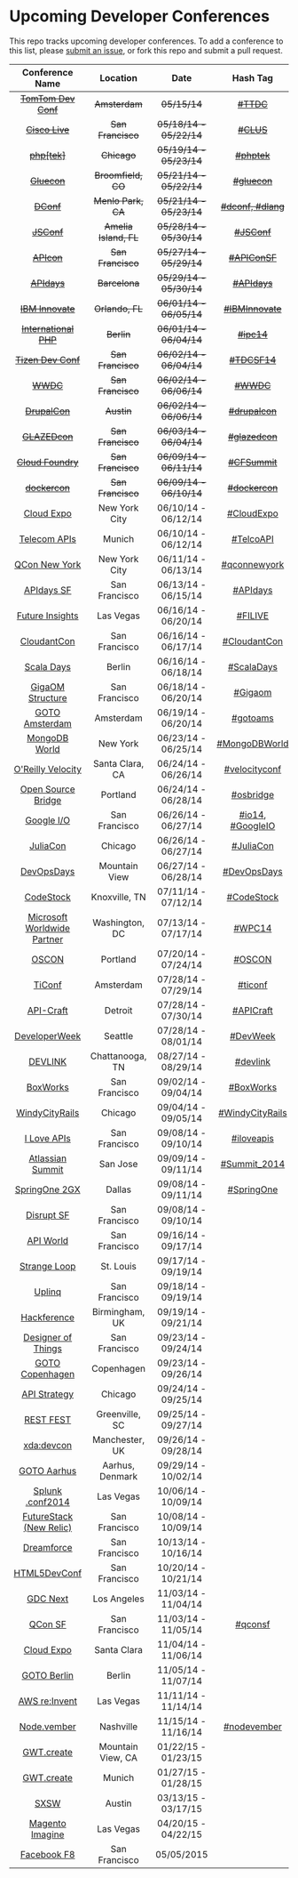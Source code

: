 Upcoming Developer Conferences
=====================

This repo tracks upcoming developer conferences. To add a conference to this list, please [submit an issue](https://github.com/MurtzaM/Developer-Conferences/issues/new), or fork this repo and submit a pull request. 



| Conference Name                                                | Location        | Date                  | Hash Tag    |
| :--------------------------------------------------------------: |:-------------:  | :---------------------:| :----------:| 
| [~~TomTom Dev Conf~~](http://business.tomtom.com/en_gb/landingpages/developer-conference-2014/) | ~~Amsterdam~~   | ~~05/15/14~~ | [~~#TTDC~~](https://twitter.com/search?f=realtime&q=%23ttdc) |
| [~~Cisco Live~~](http://www.ciscolive.com/us/)                  | ~~San Francisco~~   | ~~05/18/14 - 05/22/14~~ | [~~#CLUS~~](https://twitter.com/search?f=realtime&q=%23CLUS) |
| [~~php[tek]~~](http://tek.phparch.com/)                            | ~~Chicago~~         | ~~05/19/14 - 05/23/14~~ | [~~#phptek~~](https://twitter.com/search?f=realtime&q=%23phptek)  |
| [~~Gluecon~~](http://www.gluecon.com/2014/)                    | ~~Broomfield, CO~~  | ~~05/21/14 - 05/22/14~~ | [~~#gluecon~~](https://twitter.com/search?f=realtime&q=gluecon)   |
| [~~DConf~~](http://dconf.org/2014/index.html)                      | ~~Menlo Park, CA~~  | ~~05/21/14 - 05/23/14~~ | [~~#dconf, #dlang~~](https://twitter.com/search?q=%23dconf+%23dlang)   |
| [~~JSConf~~](http://2014.jsconf.us/)                               | ~~Amelia Island, FL~~ | ~~05/28/14 - 05/30/14~~ | [~~#JSConf~~](https://twitter.com/search?f=realtime&q=%23jsconf)   |
| [~~APIcon~~](http://www.apiconsf.com/)                             | ~~San Francisco~~   | ~~05/27/14 - 05/29/14~~ | [~~#APIConSF~~](https://twitter.com/search?f=realtime&q=%23apiconsf)   |
| [~~APIdays~~](http://mediterranea.apidays.io/)                     | ~~Barcelona~~       | ~~05/29/14 - 05/30/14~~ | [~~#APIdays~~](https://twitter.com/search?f=realtime&q=%23apidays)   |
| [~~IBM Innovate~~](http://www-01.ibm.com/software/rational/innovate/)   | ~~Orlando, FL~~       | ~~06/01/14 - 06/05/14~~ | [~~#IBMInnovate~~](https://twitter.com/search?f=realtime&q=%23ibminnovate)   |
| [~~International PHP~~](http://phpconference.com/2014se/en)             | ~~Berlin~~       | ~~06/01/14 - 06/04/14~~ | [~~#ipc14~~](https://twitter.com/search?f=realtime&q=%23ipc14)   |
| [~~Tizen Dev Conf~~](https://www.tizen.org/events/tizen-developer-conference/2014)   | ~~San Francisco~~       | ~~06/02/14 - 06/04/14~~ | [~~#TDCSF14~~](https://twitter.com/search?f=realtime&q=%23tdcsf14)   |
| [~~WWDC~~](https://developer.apple.com/wwdc/)                      | ~~San Francisco~~   | ~~06/02/14 - 06/06/14~~ | [~~#WWDC~~](https://twitter.com/search?f=realtime&q=%23WWDC)   |         
| [~~DrupalCon~~](https://austin2014.drupal.org/)                    | ~~Austin~~  | ~~06/02/14 - 06/06/14~~ | [~~#drupalcon~~](https://twitter.com/search?f=realtime&q=%23drupalcon)   |         
| [~~GLAZEDcon~~](http://glazedcon.com/)                      | ~~San Francisco~~   | ~~06/03/14 - 06/04/14~~ | [~~#glazedcon~~](https://twitter.com/search?f=realtime&q=%23glazedcon)   |         
| [~~Cloud Foundry~~](http://cfsummit.com/)                      | ~~San Francisco~~   | ~~06/09/14 - 06/11/14~~ | [~~#CFSummit~~](https://twitter.com/search?f=realtime&q=%23cfsummit)   |         
| [~~dockercon~~](http://www.dockercon.com/)                         | ~~San Francisco~~   | ~~06/09/14 - 06/10/14~~ | [~~#dockercon~~](https://twitter.com/search?f=realtime&q=%23dockercon)   |
| [Cloud Expo](http://www.cloudcomputingexpo.com/)               | New York City   | 06/10/14 - 06/12/14 | [#CloudExpo](https://twitter.com/search?f=realtime&q=%23cloudexpo) |
| [Telecom APIs](http://telecomapis.com/)                        | Munich          | 06/10/14 - 06/12/14 | [#TelcoAPI](https://twitter.com/search?f=realtime&q=%23telcoapi) |
| [QCon New York](https://qconnewyork.com/)                      | New York City   | 06/11/14 - 06/13/14 | [#qconnewyork](https://twitter.com/search?f=realtime&q=%23qconnewyork) |
| [APIdays SF](http://sf.apidays.io/)                            | San Francisco   | 06/13/14 - 06/15/14 | [#APIdays](https://twitter.com/search?f=realtime&q=%23apidays)     |
| [Future Insights](http://futureinsightslive.com/las-vegas-2014/) | Las Vegas   | 06/16/14 - 06/20/14 | [#FILIVE](https://twitter.com/search?f=realtime&q=%23FILIVE)     |
| [CloudantCon](http://www.cloudantcon.com/)                      | San Francisco   | 06/16/14 - 06/17/14 | [#CloudantCon](https://twitter.com/search?f=realtime&q=%23cloudantcon)     |
| [Scala Days](http://www.scaladays.org/)                      | Berlin   | 06/16/14 - 06/18/14 | [#ScalaDays](https://twitter.com/search?f=realtime&q=%23ScalaDays)     |
| [GigaOM Structure](http://events.gigaom.com/structure-2014/)    | San Francisco   | 06/18/14 - 06/20/14 | [#Gigaom](https://twitter.com/search?f=realtime&q=%23gigaom)     |
| [GOTO Amsterdam](http://gotocon.com/amsterdam-2014)            | Amsterdam   | 06/19/14 - 06/20/14 | [#gotoams](https://twitter.com/search?f=realtime&q=%23gotoams)     |
| [MongoDB World](https://world.mongodb.com/)                    | New York | 06/23/14 - 06/25/14 | [#MongoDBWorld](https://twitter.com/search?f=realtime&q=%23MongoDBWorld)     |
| [O'Reilly Velocity](http://velocityconf.com/velocity2014)      | Santa Clara, CA | 06/24/14 - 06/26/14 | [#velocityconf](https://twitter.com/search?f=realtime&q=%23velocityconf)     |
| [Open Source Bridge](http://opensourcebridge.org/)      | Portland | 06/24/14 - 06/28/14 | [#osbridge](https://twitter.com/search?f=realtime&q=%23osbridge)     |
| [Google I/O](https://www.google.com/events/io)                 | San Francisco   | 06/26/14 - 06/27/14 | [#io14](https://twitter.com/search?q=%23io14), [#GoogleIO](https://twitter.com/search?f=realtime&q=%23googleio)  |
| [JuliaCon](http://juliacon.org/)                               | Chicago   | 06/26/14 - 06/27/14 | [#JuliaCon](https://twitter.com/search?q=%23JuliaCon)  |
| [DevOpsDays](http://devopsdays.org/events/2014-siliconvalley/) | Mountain View | 06/27/14 - 06/28/14 | [#DevOpsDays](https://twitter.com/search?q=%23devopsdays)  |
| [CodeStock](http://www.codestock.org/)                         | Knoxville, TN        | 07/11/14 - 07/12/14 | [#CodeStock](https://twitter.com/search?f=realtime&q=%23codestock)         |
| [Microsoft Worldwide Partner](http://www.digitalwpc.com/) | Washington, DC        | 07/13/14 - 07/17/14 | [#WPC14](https://twitter.com/search?f=realtime&q=%23wpc14)         |
| [OSCON](http://www.oscon.com/oscon2014)                        | Portland        | 07/20/14 - 07/24/14 | [#OSCON](https://twitter.com/search?f=realtime&q=%23oscon)         |
| [TiConf](http://ticonf.org/)                                   | Amsterdam       | 07/28/14 - 07/29/14 | [#ticonf](https://twitter.com/search?f=realtime&q=%23ticonf)         |
| [API-Craft](http://api-craft.org/)                             | Detroit         | 07/28/14 - 07/30/14 | [#APICraft](https://twitter.com/search?f=realtime&q=%23apicraft)         |
| [DeveloperWeek](http://seattle.developerweek.com/)             | Seattle         | 07/28/14 - 08/01/14 | [#DevWeek](https://twitter.com/search?f=realtime&q=%23devweek)         |
| [DEVLINK](http://www.devlink.net/)                             | Chattanooga, TN | 08/27/14 - 08/29/14 | [#devlink](https://twitter.com/search?f=realtime&q=%23devlink)         |
| [BoxWorks](http://boxworks2014.com/)                           | San Francisco         | 09/02/14 - 09/04/14 | [#BoxWorks](https://twitter.com/search?f=realtime&q=%23BoxWorks)         |
| [WindyCityRails](http://www.windycityrails.org/)              | Chicago         | 09/04/14 - 09/05/14 | [#WindyCityRails](https://twitter.com/search?f=realtime&q=%23WindyCityRails)         |
| [I Love APIs](https://pages.apigee.com/i-love-apis-2014.html)  | San Francisco   | 09/08/14 - 09/10/14 | [#iloveapis](https://twitter.com/search?f=realtime&q=%23iloveapis)         |
| [Atlassian Summit](https://summit.atlassian.com/)              | San Jose   | 09/09/14 - 09/11/14 | [#Summit_2014](https://twitter.com/search?f=realtime&q=%23Summit_2014)         |
| [SpringOne 2GX](http://springone2gx.com/)                      | Dallas          | 09/08/14 - 09/11/14 | [#SpringOne](https://twitter.com/search?f=realtime&q=%23springone)         |
| [Disrupt SF](http://techcrunch.com/events/disrupt-sf/tickets/) | San Francisco   | 09/08/14 - 09/10/14 |
| [API World](http://apiworld.co/)                               | San Francisco   | 09/16/14 - 09/17/14 |
| [Strange Loop](https://thestrangeloop.com/)                    | St. Louis       | 09/17/14 - 09/19/14 |
| [Uplinq](http://www.qualcomm.com/uplinq)                       | San Francisco   | 09/18/14 - 09/19/14 |
| [Hackference](http://2014.hackference.co.uk/)                       | Birmingham, UK   | 09/19/14 - 09/21/14 |
| [Designer of Things](http://www.designersofthings.com/sanfrancisco/) | San Francisco         | 09/23/14 - 09/24/14 |
| [GOTO Copenhagen](http://gotocon.com/cph-2014)                 | Copenhagen      | 09/23/14 - 09/26/14 |
| [API Strategy](http://apistrategyconference.com/)              | Chicago         | 09/24/14 - 09/25/14 |
| [REST FEST](http://www.restfest.org/)                          | Greenville, SC  | 09/25/14 - 09/27/14 |
| [xda:devcon](http://xda-devcon.com/)                           | Manchester, UK  | 09/26/14 - 09/28/14 |
| [GOTO Aarhus](http://gotocon.com/aarhus-2014/)                 | Aarhus, Denmark | 09/29/14 - 10/02/14 |
| [Splunk .conf2014](http://conf.splunk.com/)                           | Las Vegas       | 10/06/14 - 10/09/14 |
| [FutureStack (New Relic)](http://futurestack.io/)                           | San Francisco       | 10/08/14 - 10/09/14 |
| [Dreamforce](http://www.salesforce.com/dreamforce/DF14/)       | San Francisco   | 10/13/14 - 10/16/14 |
| [HTML5DevConf](http://html5devconf.com/)                       | San Francisco   | 10/20/14 - 10/21/14 |
| [GDC Next](http://www.gdcnext.com/)                            | Los Angeles     | 11/03/14 - 11/04/14 |
| [QCon SF](http://qconsf.com/)                                  | San Francisco   | 11/03/14 - 11/05/14 | [#qconsf](https://twitter.com/search?f=realtime&q=%23qconsf) |
| [Cloud Expo](http://www.cloudcomputingexpo.com/)               | Santa Clara     | 11/04/14 - 11/06/14 |
| [GOTO Berlin](http://gotocon.com/berlin-2014)                  | Berlin          | 11/05/14 - 11/07/14 |
| [AWS re:Invent](https://reinvent.awsevents.com/)               | Las Vegas       | 11/11/14 - 11/14/14 |
| [Node.vember](http://nodevember.org/)                          | Nashville   | 11/15/14 - 11/16/14 | [#nodevember](https://twitter.com/search?f=realtime&q=%23nodevember) |
| [GWT.create](http://gwtcreate.com/)                            | Mountain View, CA | 01/22/15 - 01/23/15 |
| [GWT.create](http://gwtcreate.com/)                            | Munich | 01/27/15 - 01/28/15 |
| [SXSW](http://sxsw.com/)                                       | Austin          | 03/13/15 - 03/17/15 |
| [Magento Imagine](http://www.imagineecommerce.com/)            | Las Vegas          | 04/20/15 - 04/22/15 |
| [Facebook F8](https://www.facebook.com/f8)                     | San Francisco   | 05/05/2015          |
